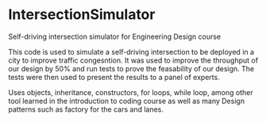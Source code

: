 # IntersectionSimulator
Self-driving intersection simulator for Engineering Design course


This code is used to simulate a self-driving intersection to be deployed in a city to improve traffic congesntion. 
It was used to improve the throughput of our design by 50% and run tests to prove the feasability of our design. 
The tests were then used to present the results to a panel of experts.

Uses objects, inheritance, constructors, for loops, while loop, among other tool learned in the introduction to coding course as well as many Design patterns such as factory for the cars and lanes.
